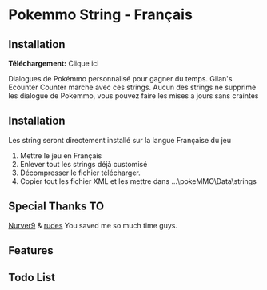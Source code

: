 # Pokemmo String - Français

## Installation

**Téléchargement:** Clique ici

Dialogues de Pokémmo personnalisé pour gagner du temps. Gilan's Ecounter Counter marche avec ces strings. Aucun des strings ne supprime les dialogue de Pokemmo, vous pouvez faire les mises a jours sans craintes

## Installation

Les string seront directement installé sur la langue Française du jeu

1. Mettre le jeu en Français
2. Enlever tout les strings déjà customisé
3. Décompresser le fichier télécharger.
4. Copier tout les fichier XML et les mettre dans ...\pokeMMO\Data\strings

## Special Thanks TO

[Nurver9](https://forums.pokemmo.com/index.php?/topic/150771-docs-localization-files-understanding-syntax-and-load-order/) & [rudes](https://github.com/rudes/PokeStrings/tree/main) You saved me so much time guys.

## Features

## Todo List

